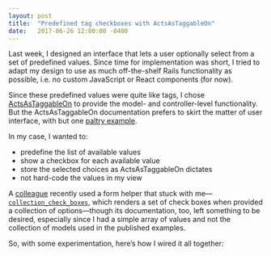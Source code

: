 ```yaml
---
layout: post
title:  "Predefined tag checkboxes with ActsAsTaggableOn"
date:   2017-06-26 12:00:00 -0400
---
```

Last week, I designed an interface that lets a user optionally select from a set of predefined values. Since time for implementation was short, I tried to adapt my design to use as much off-the-shelf Rails functionality as possible, i.e. no custom JavaScript or React components (for now).

Since these predefined values were quite like tags, I chose [ActsAsTaggableOn](https://github.com/mbleigh/acts-as-taggable-on) to provide the model- and controller-level functionality. But the ActsAsTaggableOn documentation prefers to skirt the matter of user interface, with but one [paltry example](https://github.com/mbleigh/acts-as-taggable-on/wiki/Tutorial-for-Posts).

In my case, I wanted to:

*   predefine the list of available values
*   show a checkbox for each available value
*   store the selected choices as ActsAsTaggableOn dictates
*   not hard-code the values in my view

A [colleague](https://twitter.com/erikraudsepp) recently used a form helper that stuck with me—[`collection_check_boxes`](http://edgeapi.rubyonrails.org/classes/ActionView/Helpers/FormOptionsHelper.html#method-i-collection_check_boxes), which renders a set of check boxes when provided a collection of options—though its documentation, too, left something to be desired, especially since I had a simple array of values and not the collection of models used in the published examples.

So, with some experimentation, here’s how I wired it all together:

<script src="https://gist.github.com/jabbett/75546a140bc133616f623686278ea6f8.js"></script>

